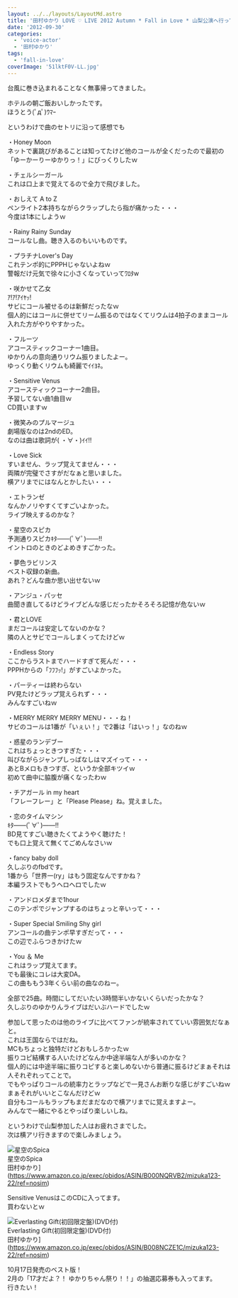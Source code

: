 ```yaml
---
layout: ../../layouts/LayoutMd.astro
title: '田村ゆかり LOVE ♡ LIVE 2012 Autumn * Fall in Love * 山梨公演へ行ってきた(感想編)'
date: '2012-09-30'
categories:
  - 'voice-actor'
  - '田村ゆかり'
tags:
  - 'fall-in-love'
coverImage: '51lktF0V-LL.jpg'
---
```


台風に巻き込まれることなく無事帰ってきました。

ホテルの朝ご飯おいしかったです。  
ほうとう(ﾟдﾟ)ｳﾏｰ

というわけで曲のセトリに沿って感想でも

・Honey Moon  
ネットで裏跳びがあることは知ってたけど他のコールが全くだったので最初の「ゆーかーりーゆかりっ！」にびっくりしたｗ

・チェルシーガール  
これは口上まで覚えてるので全力で飛びました。

・おしえて A to Z  
ペンライト2本持ちながらクラップしたら指が痛かった・・・  
今度は1本にしようｗ

・Rainy Rainy Sunday  
コールなし曲。聴き入るのもいいものです。

・プラチナLover's Day  
これテンポ的にPPPHじゃないよねｗ  
警報だけ元気で徐々に小さくなっていってﾜﾛﾀw

・咲かせて乙女  
ｱ!ｱ!ｱｲﾔｯ!  
サビにコール被せるのは新鮮だったなｗ  
個人的にはコールに併せてリーム振るのではなくてリウムは4拍子のままコール入れた方がやりやすかった。

・フルーツ  
アコースティックコーナー1曲目。  
ゆかりんの意向通りリウム振りましたよー。  
ゆっくり動くリウムも綺麗でｲｲﾖﾈ。

・Sensitive Venus  
アコースティックコーナー2曲目。  
予習してない曲1曲目ｗ  
CD買いますｗ

・微笑みのプルマージュ  
劇場版なのは2ndのED。  
なのは曲は歌詞が( ・∀・)ｲｲ!!

・Love Sick  
すいません、ラップ覚えてません・・・  
両隣が完璧でさすがだなぁと思いました。  
横アリまでにはなんとかしたい・・・

・エトランゼ  
なんかノリやすくてすごいよかった。  
ライブ映えするのかな？

・星空のスピカ  
予測通りスピカｷﾀ――(ﾟ∀ﾟ)――!!  
イントロのときのどよめきすごかった。

・夢色ラビリンス  
ベスト収録の新曲。  
あれ？どんな曲か思い出せないｗ

・アンジュ・パッセ  
曲聞き直してるけどライブどんな感じだったかそろそろ記憶が危ないｗ

・君とLOVE  
まだコールは安定してないのかな？  
隣の人とサビでコールしまくってたけどｗ

・Endless Story  
ここからラストまでハードすぎて死んだ・・・  
PPPHからの「ﾌﾌﾌｯ!」がすごいよかった。

・パーティーは終わらない  
PV見たけどラップ覚えられず・・・  
みんなすごいねｗ

・MERRY MERRY MERRY MENU・・・ね！  
サビのコールは1番が「いぇい！」で2番は「はいっ！」なのねｗ

・惑星のランデブー  
これはちょっときつすぎた・・・  
叫びながらジャンプしっぱなしはマズイって・・・  
あとBメロもきつすぎ、というか全部キツイｗ  
初めて曲中に脇腹が痛くなったわｗ

・チアガール in my heart  
「フレーフレー」と「Please Please」ね。覚えました。

・恋のタイムマシン  
ｷﾀ――(ﾟ∀ﾟ)――!!  
BD見てすごい聴きたくてようやく聴けた！  
でも口上覚えて無くてごめんなさいｗ

・fancy baby doll  
久しぶりのfbdです。  
1番から「世界一(ry」はもう固定なんですかね？  
本編ラストでもうヘロヘロでしたｗ

・アンドロメダまで1hour  
このテンポでジャンプするのはちょっと辛いって・・・

・Super Special Smiling Shy girl  
アンコールの曲テンポ早すぎだって・・・  
この辺でふらつきかけたｗ

・You ＆ Me  
これはラップ覚えてます。  
でも最後にコレは大変DA。  
この曲ももう3年くらい前の曲なのねー。

全部で25曲。時間にしてだいたい3時間半いかないくらいだったかな？  
久しぶりのゆかりんライブはだいぶハードでしたｗ

参加して思ったのは他のライブに比べてファンが統率されてていい雰囲気だなぁと。  
これは王国ならではだね。  
MCもちょっと独特だけどおもしろかったｗ  
振りコピ結構する人いたけどなんか中途半端な人が多いのかな？  
個人的には中途半端に振りコピすると楽しめないから普通に振るけどまぁそれは人それぞれってことで。  
でもやっぱりコールの統率力とラップなどで一見さんお断りな感じがすごいねｗ  
まぁそれがいいとこなんだけどｗ  
自分もコールもラップもまだまだなので横アリまでに覚えますよー。  
みんなで一緒にやるとやっぱり楽しいしね。

というわけで山梨参加した人はお疲れさまでした。  
次は横アリ行きますので楽しみましょう。

![星空のSpica](/archive/images/51lktF0V-LL._SL75_.jpg)  
星空のSpica  
田村ゆかり](https://www.amazon.co.jp/exec/obidos/ASIN/B000NQRVB2/mizuka123-22/ref=nosim)

Sensitive VenusはこのCDに入ってます。  
買わないとｗ

![Everlasting Gift(初回限定盤)(DVD付)](/archive/images/no-image-avail-tny.gif)  
Everlasting Gift(初回限定盤)(DVD付)  
田村ゆかり](https://www.amazon.co.jp/exec/obidos/ASIN/B008NCZE1C/mizuka123-22/ref=nosim)

10月17日発売のベスト版！  
2月の「17才だよ？！ ゆかりちゃん祭り！！」の抽選応募券も入ってます。  
行きたい！

